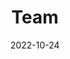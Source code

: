 ---
title: Team
date: 2022-10-24

type: landing

sections:
  - block: people
    content:
      title: Meet the Team
      # Choose which groups/teams of users to display.
      #   Edit `user_groups` in each user's profile to add them to one or more of these groups.
      user_groups:
          - Principals
      sort_by: Params.last_name
      sort_ascending: true
    design:
      show_interests: false
      show_role: true
      show_social: true
---